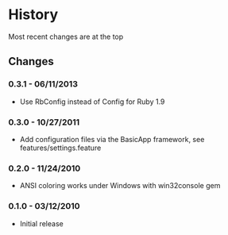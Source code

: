 History
=======
Most recent changes are at the top


Changes
-------

### 0.3.1 - 06/11/2013 ###

* Use RbConfig instead of Config for Ruby 1.9

### 0.3.0 - 10/27/2011 ###

* Add configuration files via the BasicApp framework, see features/settings.feature

### 0.2.0 - 11/24/2010 ###

* ANSI coloring works under Windows with win32console gem

### 0.1.0 - 03/12/2010 ###

* Initial release
